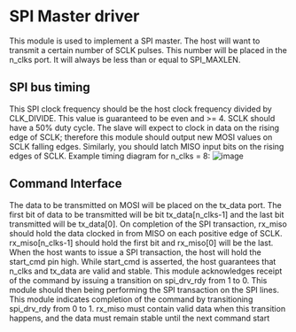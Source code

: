 
# SPI Master driver
This module is used to implement a SPI master. The host will want to transmit a certain number
of SCLK pulses. This number will be placed in the n_clks port. It will always be less than or
equal to SPI_MAXLEN.

## SPI bus timing
This SPI clock frequency should be the host clock frequency divided by CLK_DIVIDE. This value is
guaranteed to be even and >= 4. SCLK should have a 50% duty cycle. The slave will expect to clock
in data on the rising edge of SCLK; therefore this module should output new MOSI values on SCLK
falling edges. Similarly, you should latch MISO input bits on the rising edges of SCLK.
 Example timing diagram for n_clks = 8:
![image](https://user-images.githubusercontent.com/71046528/235779775-7b8334d4-9e47-4bf3-a815-6b6475dba4e6.png)
 
## Command Interface
The data to be transmitted on MOSI will be placed on the tx_data port. The first bit of data to
be transmitted will be bit tx_data[n_clks-1] and the last bit transmitted will be tx_data[0].
On completion of the SPI transaction, rx_miso should hold the data clocked in from MISO on each
positive edge of SCLK. rx_miso[n_clks-1] should hold the first bit and rx_miso[0] will be the last.
 When the host wants to issue a SPI transaction, the host will hold the start_cmd pin high. While
start_cmd is asserted, the host guarantees that n_clks and tx_data are valid and stable. This
module acknowledges receipt of the command by issuing a transition on spi_drv_rdy from 1 to 0.
This module should then being performing the SPI transaction on the SPI lines. This module indicates
completion of the command by transitioning spi_drv_rdy from 0 to 1. rx_miso must contain valid data
when this transition happens, and the data must remain stable until the next command start

